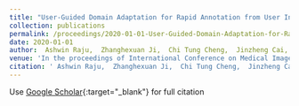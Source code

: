 ```yaml
---
title: "User-Guided Domain Adaptation for Rapid Annotation from User Interactions: A Study on Pathological Liver Segmentation"
collection: publications
permalink: /proceedings/2020-01-01-User-Guided-Domain-Adaptation-for-Rapid-Annotation-from-User-Interactions-A-Study-on-Pathological-Liver-Segmentation
date: 2020-01-01
author:  Ashwin Raju,  Zhanghexuan Ji,  Chi Tung Cheng,  Jinzheng Cai,  Junzhou Huang,  Jing Xiao,  Le Lu,  ChienHung Liao,  <b>Adam P Harrison</b>, 
venue: 'In the proceedings of International Conference on Medical Image Computing and Computer-Assisted Intervention'
citation: ' Ashwin Raju,  Zhanghexuan Ji,  Chi Tung Cheng,  Jinzheng Cai,  Junzhou Huang,  Jing Xiao,  Le Lu,  ChienHung Liao,  <b>Adam P Harrison</b>, &quot;User-Guided Domain Adaptation for Rapid Annotation from User Interactions: A Study on Pathological Liver Segmentation.&quot; In the proceedings of International Conference on Medical Image Computing and Computer-Assisted Intervention, 2020.'
---
```

Use [Google Scholar](https://scholar.google.com/scholar?q=User+Guided+Domain+Adaptation+for+Rapid+Annotation+from+User+Interactions:+A+Study+on+Pathological+Liver+Segmentation){:target="_blank"} for full citation